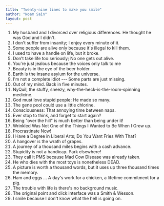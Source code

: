 ```yaml
---
title: "Twenty-nine lines to make you smile"
author: "Noam Sain"
layout: post
---
```


1. My husband and I divorced over religious differences. He thought he was God and I didn't.
2. I don't suffer from insanity; I enjoy every minute of it.
3. Some people are alive only because it's illegal to kill them.
4. I used to have a handle on life, but it broke.
5. Don't take life too seriously; No one gets out alive.
6. You're just jealous because the voices only talk to me
7. Beauty is in the eye of the beer holder.
8. Earth is the insane asylum for the universe.
9. I'm not a complete idiot --- Some parts are just missing.
10. Out of my mind. Back in five minutes.
11. NyQuil, the stuffy, sneezy, why-the-heck-is-the-room-spinning medicine.
12. God must love stupid people; He made so many.
13. The gene pool could use a little chlorine.
14. Consciousness: That annoying time between naps.
15. Ever stop to think, and forget to start again?
16. Being "over the hill" is much better than being under it!
17. Wrinkled Was Not One of the Things I Wanted to Be When I Grew up.
18. Procrastinate Now!
19. I Have a Degree in Liberal Arts; Do You Want Fries With That?
20. A hangover is the wrath of grapes.
21. A journey of a thousand miles begins with a cash advance.
22. Stupidity is not a handicap. Park elsewhere!
23. They call it PMS because Mad Cow Disease was already taken.
24. He who dies with the most toys is nonetheless DEAD.
25. A picture is worth a thousand words, but it uses up three thousand times the memory.
26. Ham and eggs ... A day's work for a chicken, a lifetime commitment for a pig.
27. The trouble with life is there's no background music.
28. The original point and click interface was a Smith &amp; Wesson.
29. I smile because I don't know what the hell is going on.
